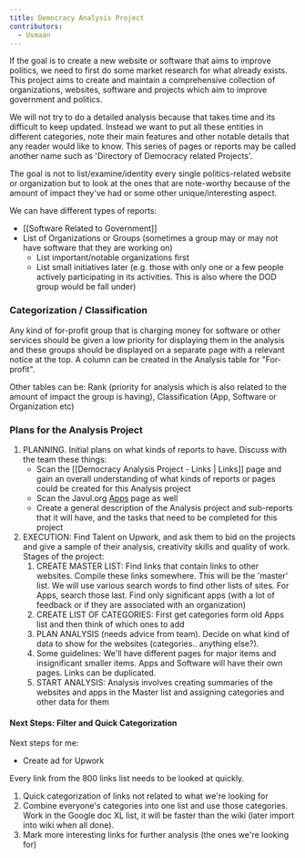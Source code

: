 ```yaml
---
title: Democracy Analysis Project
contributors:
  - Usmaan
---
```


If the goal is to create a new website or software that aims to improve
politics, we need to first do some market research for what already
exists. This project aims to create and maintain a comprehensive
collection of organizations, websites, software and projects which aim
to improve government and politics.

We will not try to do a detailed analysis because that takes time and
its difficult to keep updated. Instead we want to put all these entities
in different categories, note their main features and other notable
details that any reader would like to know. This series of pages or
reports may be called another name such as 'Directory of Democracy
related Projects'.

The goal is not to list/examine/identity every single politics-related
website or organization but to look at the ones that are note-worthy
because of the amount of impact they've had or some other
unique/interesting aspect.

We can have different types of reports:

- [[Software Related to Government]]
- List of Organizations or Groups (sometimes a group may or may not have
  software that they are working on)
  - List important/notable organizations first
  - List small initiatives later (e.g. those with only one or a few
    people actively participating in its activities. This is also where
    the DOD group would be fall under)

### Categorization / Classification

Any kind of for-profit group that is charging money for software or
other services should be given a low priority for displaying them in the
analysis and these groups should be displayed on a separate page with a
relevant notice at the top. A column can be created in the Analysis
table for "For-profit".

Other tables can be: Rank (priority for analysis which is also related
to the amount of impact the group is having), Classification (App,
Software or Organization etc)

### Plans for the Analysis Project

1.  PLANNING. Initial plans on what kinds of reports to have. Discuss
    with the team these things:
    - Scan the [[Democracy Analysis Project - Links | Links]] page
      and gain an overall understanding of what kinds of reports or
      pages could be created for this Analysis project
    - Scan the Javul.org
      [Apps](https://javul.org/wiki/Apps_and_Software_related_to_Government_and_Politics)
      page as well
    - Create a general description of the Analysis project and
      sub-reports that it will have, and the tasks that need to be
      completed for this project
2.  EXECUTION: Find Talent on Upwork, and ask them to bid on the
    projects and give a sample of their analysis, creativity skills and
    quality of work. Stages of the project:
    1.  CREATE MASTER LIST: Find links that contain links to other
        websites. Compile these links somewhere. This will be the
        'master' list. We will use various search words to find other
        lists of sites. For Apps, search those last. Find only
        significant apps (with a lot of feedback or if they are
        associated with an organization)
    2.  CREATE LIST OF CATEGORIES: First get categories form old Apps
        list and then think of which ones to add
    3.  PLAN ANALYSIS (needs advice from team). Decide on what kind of
        data to show for the websites (categories.. anything else?).
    4.  Some guidelines: We'll have different pages for major items and
        insignificant smaller items. Apps and Software will have their
        own pages. Links can be duplicated.
    5.  START ANALYSIS: Analysis involves creating summaries of the
        websites and apps in the Master list and assigning categories
        and other data for them

#### Next Steps: Filter and Quick Categorization

Next steps for me:

- Create ad for Upwork

Every link from the 800 links list needs to be looked at quickly.

1.  Quick categorization of links not related to what we're looking for
2.  Combine everyone's categories into one list and use those
    categories. Work in the Google doc XL list, it will be faster than
    the wiki (later import into wiki when all done).
3.  Mark more interesting links for further analysis (the ones we're
    looking for)
